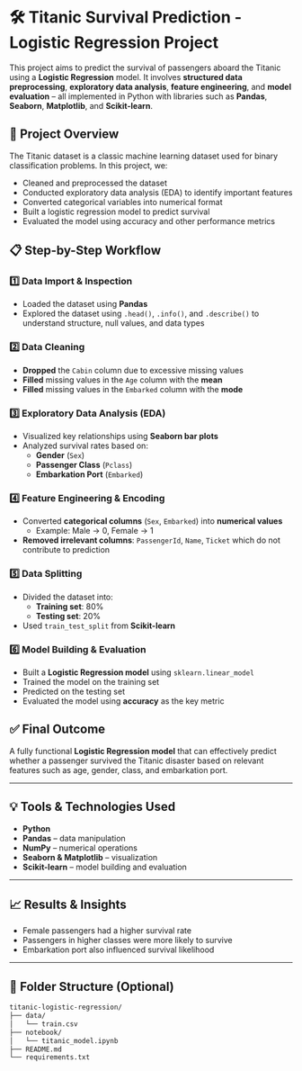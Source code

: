 # 🛠️ Titanic Survival Prediction - Logistic Regression Project

This project aims to predict the survival of passengers aboard the Titanic using a **Logistic Regression** model. It involves **structured data preprocessing**, **exploratory data analysis**, **feature engineering**, and **model evaluation** – all implemented in Python with libraries such as **Pandas**, **Seaborn**, **Matplotlib**, and **Scikit-learn**.

## 📌 Project Overview

The Titanic dataset is a classic machine learning dataset used for binary classification problems. In this project, we:
- Cleaned and preprocessed the dataset
- Conducted exploratory data analysis (EDA) to identify important features
- Converted categorical variables into numerical format
- Built a logistic regression model to predict survival
- Evaluated the model using accuracy and other performance metrics

## 📋 Step-by-Step Workflow

### 1️⃣ Data Import & Inspection
- Loaded the dataset using **Pandas**
- Explored the dataset using `.head()`, `.info()`, and `.describe()` to understand structure, null values, and data types

### 2️⃣ Data Cleaning
- **Dropped** the `Cabin` column due to excessive missing values
- **Filled** missing values in the `Age` column with the **mean**
- **Filled** missing values in the `Embarked` column with the **mode**

### 3️⃣ Exploratory Data Analysis (EDA)
- Visualized key relationships using **Seaborn bar plots**
- Analyzed survival rates based on:
  - **Gender** (`Sex`)
  - **Passenger Class** (`Pclass`)
  - **Embarkation Port** (`Embarked`)

### 4️⃣ Feature Engineering & Encoding
- Converted **categorical columns** (`Sex`, `Embarked`) into **numerical values**
  - Example: Male → 0, Female → 1
- **Removed irrelevant columns**: `PassengerId`, `Name`, `Ticket` which do not contribute to prediction

### 5️⃣ Data Splitting
- Divided the dataset into:
  - **Training set**: 80%
  - **Testing set**: 20%
- Used `train_test_split` from **Scikit-learn**

### 6️⃣ Model Building & Evaluation
- Built a **Logistic Regression model** using `sklearn.linear_model`
- Trained the model on the training set
- Predicted on the testing set
- Evaluated the model using **accuracy** as the key metric

## ✅ Final Outcome

A fully functional **Logistic Regression model** that can effectively predict whether a passenger survived the Titanic disaster based on relevant features such as age, gender, class, and embarkation port.

---

## 💡 Tools & Technologies Used
- **Python**
- **Pandas** – data manipulation
- **NumPy** – numerical operations
- **Seaborn & Matplotlib** – visualization
- **Scikit-learn** – model building and evaluation

---

## 📈 Results & Insights

- Female passengers had a higher survival rate
- Passengers in higher classes were more likely to survive
- Embarkation port also influenced survival likelihood

---

## 📁 Folder Structure (Optional)
```bash
titanic-logistic-regression/
├── data/
│   └── train.csv
├── notebook/
│   └── titanic_model.ipynb
├── README.md
└── requirements.txt
